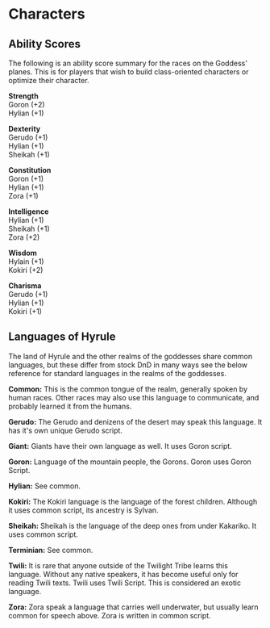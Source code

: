 # Characters

## Ability Scores

The following is an ability score summary for the races on the Goddess' planes. This is for players that wish to build class-oriented characters or optimize their character.

**Strength**  
Goron (+2)  
Hylian (+1)

**Dexterity**  
Gerudo (+1)  
Hylian (+1)  
Sheikah (+1)

**Constitution**  
Goron (+1)  
Hylian (+1)  
Zora (+1)

**Intelligence**  
Hylian (+1)  
Sheikah (+1)  
Zora (+2)

**Wisdom**  
Hylain (+1)  
Kokiri (+2)

**Charisma**  
Gerudo (+1)  
Hylian (+1)  
Kokiri (+1)

## Languages of Hyrule

The land of Hyrule and the other realms of the goddesses share common languages, but these differ from stock DnD in many ways see the below reference for standard languages in the realms of the goddesses.

**Common:**
This is the common tongue of the realm, generally spoken by human races. Other races may also use this language to communicate, and probably learned it from the humans.

**Gerudo:**
The Gerudo and denizens of the desert may speak this language. It has it's own unique Gerudo script.

**Giant:**
Giants have their own language as well. It uses Goron script.

**Goron:**
Language of the mountain people, the Gorons. Goron uses Goron Script.

**Hylian:**
See common.

**Kokiri:**
The Kokiri language is the language of the forest children. Although it uses common script, its ancestry is Sylvan.

**Sheikah:**
Sheikah is the language of the deep ones from under Kakariko. It uses common script.

**Terminian:**
See common.

**Twili:**
It is rare that anyone outside of the Twilight Tribe learns this language. Without any native speakers, it has become useful only for reading Twili texts. Twili uses Twili Script. This is considered an exotic language.

**Zora:**
Zora speak a language that carries well underwater, but usually learn common for speech above. Zora is written in common script.
